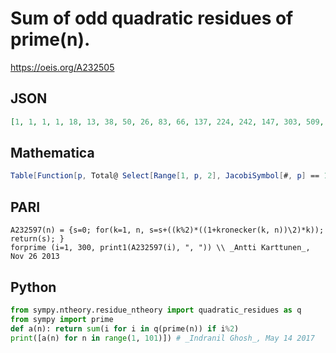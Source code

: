 # Sum of odd quadratic residues of prime\(n\)\.
https://oeis.org/A232505
## JSON
```JSON
[1, 1, 1, 1, 18, 13, 38, 50, 26, 83, 66, 137, 224, 242, 147, 303, 509, 395, 578, 364, 714, 563, 965, 1046, 1254, 1155, 1043, 1565, 1323, 1676, 1667, 2440, 2456, 2589, 2563, 2284, 2827, 3362, 2526, 3503, 4408, 3765, 3271, 4902, 4557, 4005, 5829, 5380, 6952, 6093, 7046, 5288, 7626, 8691, 8552, 6871, 8563, 7622, 9007, 10250, 10365, 10233]
```
## Mathematica
```Mathematica
Table[Function[p, Total@ Select[Range[1, p, 2], JacobiSymbol[#, p] == 1 &]]@ Prime@ n, {n, 62}] (* _Michael De Vlieger_, May 14 2017 *)
```
## PARI
```PARI
A232597(n) = {s=0; for(k=1, n, s=s+((k%2)*((1+kronecker(k, n))\2)*k)); return(s); }
forprime (i=1, 300, print1(A232597(i), ", ")) \\ _Antti Karttunen_, Nov 26 2013
```
## Python
```Python
from sympy.ntheory.residue_ntheory import quadratic_residues as q
from sympy import prime
def a(n): return sum(i for i in q(prime(n)) if i%2)
print([a(n) for n in range(1, 101)]) # _Indranil Ghosh_, May 14 2017
```
